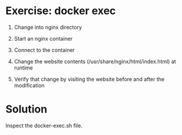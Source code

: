 Exercise: docker exec
=====================

1. Change into nginx directory

1. Start an nginx container

1. Connect to the container

1. Change the website contents (/usr/share/nginx/html/index.html) at runtime

1. Verify that change by visiting the website before and after the modification

Solution
========

Inspect the docker-exec.sh file.
